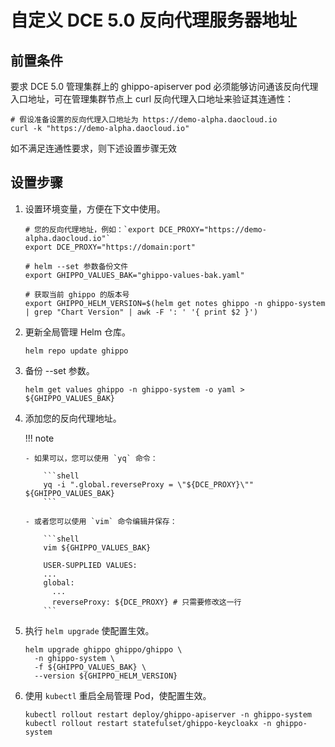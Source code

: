 # 自定义 DCE 5.0 反向代理服务器地址

## 前置条件

要求 DCE 5.0 管理集群上的 ghippo-apiserver pod 必须能够访问通该反向代理入口地址，可在管理集群节点上 curl 反向代理入口地址来验证其连通性：

```shell
# 假设准备设置的反向代理入口地址为 https://demo-alpha.daocloud.io
curl -k "https://demo-alpha.daocloud.io"
```

如不满足连通性要求，则下述设置步骤无效

## 设置步骤

1.  设置环境变量，方便在下文中使用。

    ```shell
    # 您的反向代理地址，例如：`export DCE_PROXY="https://demo-alpha.daocloud.io"`
    export DCE_PROXY="https://domain:port"

    # helm --set 参数备份文件
    export GHIPPO_VALUES_BAK="ghippo-values-bak.yaml"

    # 获取当前 ghippo 的版本号
    export GHIPPO_HELM_VERSION=$(helm get notes ghippo -n ghippo-system | grep "Chart Version" | awk -F ': ' '{ print $2 }')
    ```

2.  更新全局管理 Helm 仓库。

    ```shell
    helm repo update ghippo
    ```

3.  备份 --set 参数。

    ```shell
    helm get values ghippo -n ghippo-system -o yaml > ${GHIPPO_VALUES_BAK}
    ```

4.  添加您的反向代理地址。

    !!! note

        - 如果可以，您可以使用 `yq` 命令：

            ```shell
            yq -i ".global.reverseProxy = \"${DCE_PROXY}\"" ${GHIPPO_VALUES_BAK}
            ```

        - 或者您可以使用 `vim` 命令编辑并保存：

            ```shell
            vim ${GHIPPO_VALUES_BAK}

            USER-SUPPLIED VALUES:
            ...
            global:
              ...
              reverseProxy: ${DCE_PROXY} # 只需要修改这一行
            ```

5.  执行 `helm upgrade` 使配置生效。

    ```shell
    helm upgrade ghippo ghippo/ghippo \
      -n ghippo-system \
      -f ${GHIPPO_VALUES_BAK} \
      --version ${GHIPPO_HELM_VERSION}
    ```

6.  使用 `kubectl` 重启全局管理 Pod，使配置生效。

    ```shell
    kubectl rollout restart deploy/ghippo-apiserver -n ghippo-system
    kubectl rollout restart statefulset/ghippo-keycloakx -n ghippo-system
    ```
